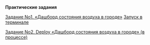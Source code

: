 **Практические задания**

[Задание No1. «Дашборд состояния воздуха в городе»](https://github.com/AndreyPovaliy/ITMO_DS/blob/main/06_data_visualisation/python/polution_dash)
[Запуск в терминале](https://github.com/AndreyPovaliy/ITMO_DS/blob/main/06_data_visualisation/run_polution_dash.bash)

[Задание No2. Deploy «Дашборд состояния воздуха в городе» (в процессе)]()
